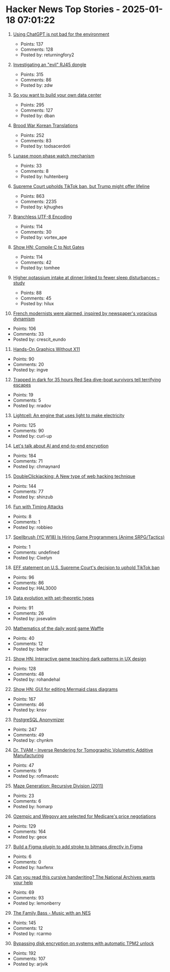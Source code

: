 # Hacker News Top Stories - 2025-01-18 07:01:22

1. [Using ChatGPT is not bad for the environment](https://andymasley.substack.com/p/individual-ai-use-is-not-bad-for)
   - Points: 137
   - Comments: 128
   - Posted by: returningfory2

2. [Investigating an "evil" RJ45 dongle](https://lcamtuf.substack.com/p/investigating-an-evil-rj45-dongle)
   - Points: 315
   - Comments: 86
   - Posted by: zdw

3. [So you want to build your own data center](https://blog.railway.com/p/data-center-build-part-one)
   - Points: 295
   - Comments: 127
   - Posted by: dban

4. [Brood War Korean Translations](https://blog.sourcedive.net/brood-war-korean-translations/)
   - Points: 252
   - Comments: 83
   - Posted by: todsacerdoti

5. [Lunase moon phase watch mechanism](https://genuineideas.com/ArticlesIndex/phase.html)
   - Points: 33
   - Comments: 8
   - Posted by: huhtenberg

6. [Supreme Court upholds TikTok ban, but Trump might offer lifeline](https://www.cnbc.com/2025/01/17/supreme-court-rules-to-uphold-tiktok-ban.html)
   - Points: 863
   - Comments: 2235
   - Posted by: kjhughes

7. [Branchless UTF-8 Encoding](https://cceckman.com/writing/branchless-utf8-encoding/)
   - Points: 114
   - Comments: 30
   - Posted by: vortex_ape

8. [Show HN: Compile C to Not Gates](https://github.com/tomhea/c2fj)
   - Points: 114
   - Comments: 42
   - Posted by: tomhee

9. [Higher potassium intake at dinner linked to fewer sleep disturbances – study](https://www.nutraingredients-asia.com/Article/2025/01/07/higher-potassium-intake-at-dinner-linked-to-fewer-sleep-disturbances/)
   - Points: 88
   - Comments: 45
   - Posted by: hilux

10. [French modernists were alarmed, inspired by newspaper's voracious dynamism](https://aeon.co/essays/the-french-modernists-loathed-and-loved-the-mass-media-of-their-day)
   - Points: 106
   - Comments: 33
   - Posted by: crescit_eundo

11. [Hands-On Graphics Without X11](https://blogsystem5.substack.com/p/netbsd-graphics-wo-x11)
   - Points: 90
   - Comments: 20
   - Posted by: ingve

12. [Trapped in dark for 35 hours Red Sea dive-boat survivors tell terrifying escapes](https://www.bbc.com/news/articles/cp3z0k72yw3o)
   - Points: 19
   - Comments: 5
   - Posted by: nradov

13. [Lightcell: An engine that uses light to make electricity](https://www.lightcellenergy.com/)
   - Points: 125
   - Comments: 90
   - Posted by: curl-up

14. [Let's talk about AI and end-to-end encryption](https://blog.cryptographyengineering.com/2025/01/17/lets-talk-about-ai-and-end-to-end-encryption/)
   - Points: 184
   - Comments: 71
   - Posted by: chmaynard

15. [DoubleClickjacking: A New type of web hacking technique](https://www.paulosyibelo.com/2024/12/doubleclickjacking-what.html)
   - Points: 144
   - Comments: 77
   - Posted by: shinzub

16. [Fun with Timing Attacks](https://ostro.ws/post-timing-attacks)
   - Points: 8
   - Comments: 1
   - Posted by: robbieo

17. [Spellbrush (YC W18) Is Hiring Game Programmers (Anime SRPG/Tactics)](undefined)
   - Points: 1
   - Comments: undefined
   - Posted by: Cixelyn

18. [EFF statement on U.S. Supreme Court's decision to uphold TikTok ban](https://www.eff.org/deeplinks/2025/01/eff-statement-us-supreme-courts-decision-uphold-tiktok-ban)
   - Points: 96
   - Comments: 86
   - Posted by: HAL3000

19. [Data evolution with set-theoretic types](https://dashbit.co/blog/data-evolution-with-set-theoretic-types)
   - Points: 91
   - Comments: 26
   - Posted by: josevalim

20. [Mathematics of the daily word game Waffle](https://arxiv.org/abs/2501.09286)
   - Points: 40
   - Comments: 12
   - Posted by: belter

21. [Show HN: Interactive game teaching dark patterns in UX design](https://games.productartistry.com/games/dark-patterns)
   - Points: 128
   - Comments: 48
   - Posted by: rohandehal

22. [Show HN: GUI for editing Mermaid class diagrams](https://docs.mermaidchart.com/blog/posts/gui-for-editing-mermaid-class-diagrams)
   - Points: 167
   - Comments: 46
   - Posted by: knsv

23. [PostgreSQL Anonymizer](https://postgresql-anonymizer.readthedocs.io/en/stable/)
   - Points: 247
   - Comments: 49
   - Posted by: chynkm

24. [Dr. TVAM – Inverse Rendering for Tomographic Volumetric Additive Manufacturing](https://github.com/rgl-epfl/drtvam)
   - Points: 47
   - Comments: 9
   - Posted by: roflmaostc

25. [Maze Generation: Recursive Division (2011)](http://weblog.jamisbuck.org/2011/1/12/maze-generation-recursive-division-algorithm)
   - Points: 23
   - Comments: 6
   - Posted by: homarp

26. [Ozempic and Wegovy are selected for Medicare's price negotiations](https://apnews.com/article/drug-prices-medicare-biden-trump-aae2271614f5959b484e5f081313f2e1)
   - Points: 129
   - Comments: 164
   - Posted by: geox

27. [Build a Figma plugin to add stroke to bitmaps directly in Figma](https://www.figma.com/community/plugin/1457662942651611491/image-stroke)
   - Points: 6
   - Comments: 0
   - Posted by: haxfenx

28. [Can you read this cursive handwriting? The National Archives wants your help](https://www.smithsonianmag.com/smart-news/can-you-read-this-cursive-handwriting-the-national-archives-wants-your-help-180985833/)
   - Points: 69
   - Comments: 93
   - Posted by: lemonberry

29. [The Family Bass - Music with an NES](https://www.linusakesson.net/music/family-bass/index.php)
   - Points: 145
   - Comments: 12
   - Posted by: rcarmo

30. [Bypassing disk encryption on systems with automatic TPM2 unlock](https://oddlama.org/blog/bypassing-disk-encryption-with-tpm2-unlock/)
   - Points: 192
   - Comments: 107
   - Posted by: arjvik

